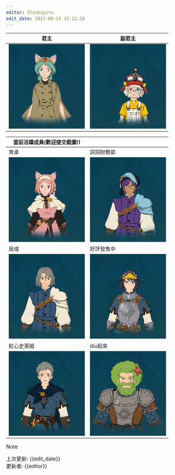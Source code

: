 ```yaml
---
editor: Itsukipuru
edit_date: 2021-09-15 15:12:28
---
```


| 君主                          | 副君主                          |
| ----------------------------- | ------------------------------- |
| ![](figures/leaders/蘇菲.png) | ![](figures/leaders/阿加莎.png) |

| 當前活躍成員(歡迎提交截圖!)         |                                     |
| ----------------------------------- | ----------------------------------- |
| 育承                                | 詞詞財務部                          |
| ![](figures/leaders/育承.png)       | ![](figures/leaders/詞詞財務部.png) |
| 辰彧                                | 好評發售中                          |
| ![](figures/leaders/辰彧.png)       | ![](figures/leaders/好評發售中.png) |
| 紅心史萊姆                          | diu起來                             |
| ![](figures/leaders/紅心史萊姆.png) | ![](figures/leaders/diu起來.png)    |

> [!NOTE]
> 上次更新: {{edit_date}}  
> 更新者: {{editor}}
